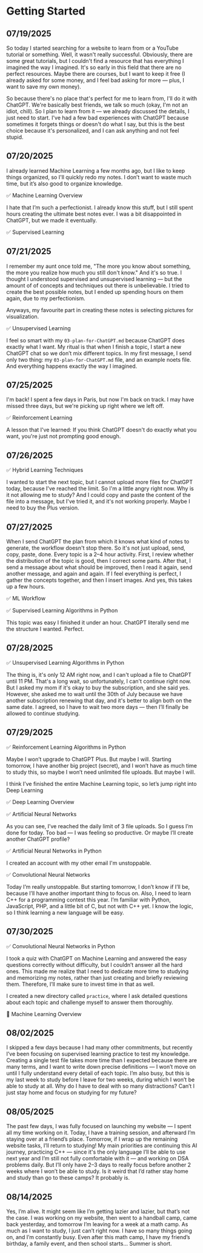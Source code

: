 # Getting Started

## 07/19/2025

So today I started searching for a website to learn from or a YouTube tutorial or something. Well, it wasn't really successful. Obviously, there are some great tutorials, but I couldn't find a resource that has everything I imagined the way I imagined. It's so early in this field that there are no perfect resources. Maybe there are courses, but I want to keep it free (I already asked for some money, and I feel bad asking for more — plus, I want to save my own money).

So because there's no place that's perfect for me to learn from, I'll do it with ChatGPT. We're basically best friends, we talk so much (okay, I'm not an idiot, chill). So I plan to learn from it — we already discussed the details, I just need to start. I've had a few bad experiences with ChatGPT because sometimes it forgets things or doesn't do what I say, but this is the best choice because it's personalized, and I can ask anything and not feel stupid.

## 07/20/2025

I already learned Machine Learning a few months ago, but I like to keep things organized, so I'll quickly redo my notes. I don’t want to waste much time, but it’s also good to organize knowledge.

✅ Machine Learning Overview

I hate that I’m such a perfectionist. I already know this stuff, but I still spent hours creating the ultimate best notes ever. I was a bit disappointed in ChatGPT, but we made it eventually.

✅ Supervised Learning

## 07/21/2025

I remember my aunt once told me, "The more you know about something, the more you realize how much you still don't know." And it's so true. I thought I understood supervised and unsupervised learning — but the amount of of concepts and techniques out there is unbelievable. I tried to create the best possible notes, but I ended up spending hours on them again, due to my perfectionism.

Anyways, my favourite part in creating these notes is selecting pictures for visualization.

✅ Unsupervised Learning

I feel so smart with my `03-plan-for-ChatGPT.md` because ChatGPT does exactly what I want. My ritual is that when I finish a topic, I start a new ChatGPT chat so we don’t mix different topics. In my first message, I send only two thing: my `03-plan-for-ChatGPT.md` file, and an example noets file. And everything happens exactly the way I imagined.

## 07/25/2025

I'm back! I spent a few days in Paris, but now I'm back on track. I may have missed three days, but we're picking up right where we left off.

✅ Reinforcement Learning

A lesson that I've learned: If you think ChatGPT doesn't do exactly what you want, you're just not prompting good enough.

## 07/26/2025

✅ Hybrid Learning Techniques

I wanted to start the next topic, but I cannot upload more files for ChatGPT today, because I've reached the limit. So I'm a little angry right now. Why is it not allowing me to study? And I could copy and paste the content of the file into a message, but I've tried it, and it's not working properly. Maybe I need to buy the Plus version.

## 07/27/2025

When I send ChatGPT the plan from which it knows what kind of notes to generate, the workflow doesn't stop there. So it's not just upload, send, copy, paste, done. Every topic is a 2–4 hour activity. First, I review whether the distribution of the topic is good, then I correct some parts. After that, I send a message about what should be improved, then I read it again, send another message, and again and again. If I feel everything is perfect, I gather the concepts together, and then I insert images. And yes, this takes up a few hours.

✅ ML Workflow

✅ Supervised Learning Algorithms in Python

This topic was easy I finished it under an hour. ChatGPT literally send me the structure I wanted. Perfect.

## 07/28/2025

✅ Unsupervised Learning Algorithms in Python

The thing is, it's only 12 AM right now, and I can't upload a file to ChatGPT until 11 PM. That's a long wait, so unfortunately, I can't continue right now. But I asked my mom if it's okay to buy the subscription, and she said yes. However, she asked me to wait until the 30th of July because we have another subscription renewing that day, and it's better to align both on the same date. I agreed, so I have to wait two more days — then I’ll finally be allowed to continue studying.

## 07/29/2025

✅ Reinforcement Learning Algorithms in Python

Maybe I won’t upgrade to ChatGPT Plus. But maybe I will. Starting tomorrow, I have another big project (secret), and I won’t have as much time to study this, so maybe I won’t need unlimited file uploads. But maybe I will.

I think I’ve finished the entire Machine Learning topic, so let’s jump right into Deep Learning

✅ Deep Learning Overview

✅ Artificial Neural Networks

As you can see, I’ve reached the daily limit of 3 file uploads. So I guess I’m done for today. Too bad — I was feeling so productive. Or maybe I’ll create another ChatGPT profile?

✅ Artificial Neural Networks in Python

I created an account with my other email I'm unstoppable.

✅ Convolutional Neural Networks

Today I’m really unstoppable. But starting tomorrow, I don’t know if I’ll be, because I’ll have another important thing to focus on. Also, I need to learn C++ for a programming contest this year. I’m familiar with Python, JavaScript, PHP, and a little bit of C, but not with C++ yet. I know the logic, so I think learning a new language will be easy.

## 07/30/2025

✅ Convolutional Neural Networks in Python

I took a quiz with ChatGPT on Machine Learning and answered the easy questions correctly without difficulty, but I couldn’t answer all the hard ones. This made me realize that I need to dedicate more time to studying and memorizing my notes, rather than just creating and briefly reviewing them. Therefore, I’ll make sure to invest time in that as well.

I created a new directory called `practice`, where I ask detailed questions about each topic and challenge myself to answer them thoroughly.

📝 Machine Learning Overview

## 08/02/2025

I skipped a few days because I had many other commitments, but recently I’ve been focusing on supervised learning practice to test my knowledge. Creating a single test file takes more time than I expected because there are many terms, and I want to write down precise definitions — I won’t move on until I fully understand every detail of each topic. I’m also busy, but this is my last week to study before I leave for two weeks, during which I won’t be able to study at all. Why do I have to deal with so many distractions? Can’t I just stay home and focus on studying for my future?

## 08/05/2025

The past few days, I was fully focused on launching my website — I spent all my time working on it. Today, I have a training session, and afterward I’m staying over at a friend’s place. Tomorrow, if I wrap up the remaining website tasks, I’ll return to studying! My main priorities are continuing this AI journey, practicing C++ — since it's the only language I’ll be able to use next year and I’m still not fully comfortable with it — and working on DSA problems daily. But I’ll only have 2–3 days to really focus before another 2 weeks where I won’t be able to study. Is it weird that I’d rather stay home and study than go to these camps? It probably is.

## 08/14/2025

Yes, I’m alive. It might seem like I’m getting lazier and lazier, but that’s not the case. I was working on my website, then went to a handball camp, came back yesterday, and tomorrow I’m leaving for a week at a math camp. As much as I want to study, I just can’t right now. I have so many things going on, and I’m constantly busy. Even after this math camp, I have my friend’s birthday, a family event, and then school starts… Summer is short.
